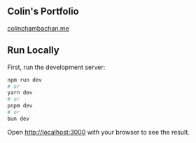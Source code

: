 ## Colin's Portfolio

[colinchambachan.me](https://www.colinchambachan.me)

## Run Locally

First, run the development server:

```bash
npm run dev
# or
yarn dev
# or
pnpm dev
# or
bun dev
```

Open [http://localhost:3000](http://localhost:3000) with your browser to see the result.
